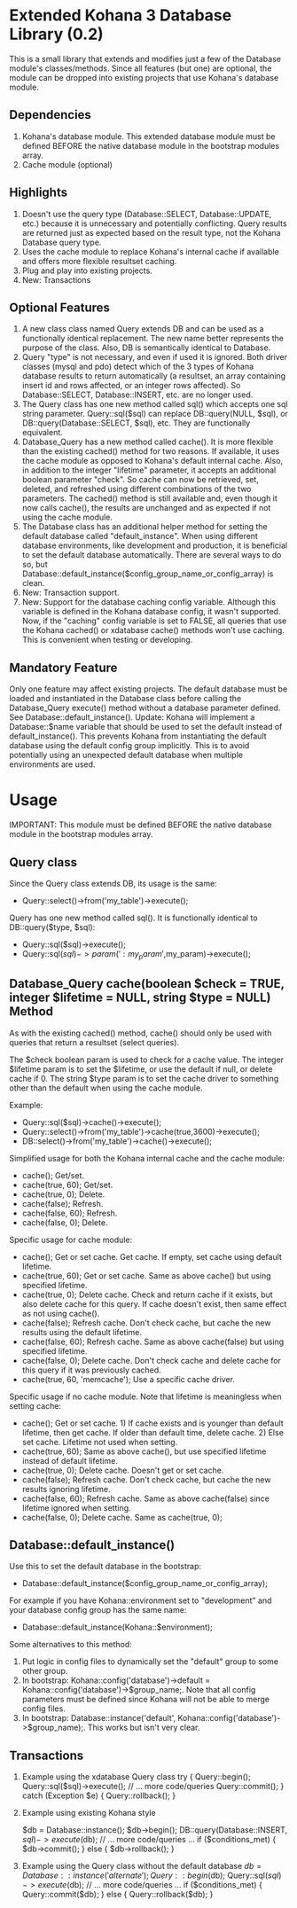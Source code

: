 Extended Kohana 3 Database Library (0.2)
=======================================

This is a small library that extends and modifies just a few of the Database module's classes/methods. Since all features (but one) are optional, the module can be dropped into existing projects that use Kohana's database module.

Dependencies
------------

1. Kohana's database module. This extended database module must be defined BEFORE the native database module in the bootstrap modules array.
2. Cache module (optional)

Highlights
----------

1. Doesn't use the query type (Database::SELECT, Database::UPDATE, etc.) because it is unnecessary and potentially conflicting. Query results are returned just as expected based on the result type, not the Kohana Database query type. 
2. Uses the cache module to replace Kohana's internal cache if available and offers more flexible resultset caching. 
3. Plug and play into existing projects.
4. New: Transactions

Optional Features
-----------------

1. A new class class named Query extends DB and can be used as a functionally identical replacement. The new name better represents the purpose of the class. Also, DB is semantically identical to Database.
2. Query "type" is not necessary, and even if used it is ignored. Both driver classes (mysql and pdo) detect which of the 3 types of Kohana database results to return automatically (a resultset, an array containing insert id and rows affected, or an integer rows affected). So Database::SELECT, Database::INSERT, etc. are no longer used.
3. The Query class has one new method called sql() which accepts one sql string parameter. Query::sql($sql) can replace DB::query(NULL, $sql), or DB::query(Database::SELECT, $sql), etc. They are functionally equivalent. 
4. Database_Query has a new method called cache(). It is more flexible than the existing cached() method for two reasons. If available, it uses the cache module as opposed to Kohana's default internal cache. Also, in addition to the integer "lifetime" parameter, it accepts an additional boolean parameter "check". So cache can now be retrieved, set, deleted, and refreshed using different combinations of the two parameters. The cached() method is still available and, even though it now calls cache(), the results are unchanged and as expected if not using the cache module.  
5. The Database class has an additional helper method for setting the default database called "default_instance". When using different database environments, like development and production, it is beneficial to set the default database automatically. There are several ways to do so, but Database::default_instance($config_group_name_or_config_array) is clean.
6. New: Transaction support.
7. New: Support for the database caching config variable. Although this variable is defined in the Kohana database config, it wasn't supported. Now, if the "caching" config variable is set to FALSE, all queries that use the Kohana cached() or xdatabase cache() methods won't use caching. This is convenient when testing or developing.

Mandatory Feature
-----------------

Only one feature may affect existing projects. The default database must be loaded and instantiated in the Database class before calling the Database_Query execute() method without a database parameter defined. See Database::default_instance(). Update: Kohana will implement a Database::$name variable that should be used to set the default instead of default_instance(). This prevents Kohana from instantiating the default database using the default config group implicitly. This is to avoid potentially using an unexpected default database when multiple environments are used.


Usage
=====

IMPORTANT: This module must be defined BEFORE the native database module in the bootstrap modules array.

Query class
-----------

Since the Query class extends DB, its usage is the same:

- Query::select()->from('my_table')->execute();

Query has one new method called sql(). It is functionally identical to DB::query($type, $sql):

- Query::sql($sql)->execute();
- Query::sql($sql)->param(':my_param',$my_param)->execute();

Database_Query cache(boolean $check = TRUE, integer $lifetime = NULL, string $type = NULL) Method
----------------------------------------------------------------------------------

As with the existing cached() method, cache() should only be used with queries that return a resultset (select queries).

The $check boolean param is used to check for a cache value.
The integer $lifetime param is to set the $lifetime, or use the default if null, or delete cache if 0.
The string $type param is to set the cache driver to something other than the default when using the cache module.

Example:

- Query::sql($sql)->cache()->execute();
- Query::select()->from('my_table')->cache(true,3600)->execute();
- DB::select()->from('my_table')->cache()->execute();

Simplified usage for both the Kohana internal cache and the cache module:

- cache(); Get/set.
- cache(true, 60); Get/set.
- cache(true, 0); Delete.
- cache(false); Refresh.
- cache(false, 60); Refresh.
- cache(false, 0); Delete.

Specific usage for cache module:

- cache(); Get or set cache. Get cache. If empty, set cache using default lifetime.
- cache(true, 60); Get or set cache. Same as above cache() but using specified lifetime.
- cache(true, 0); Delete cache. Check and return cache if it exists, but also delete cache for this query. If cache doesn't exist, then same effect as not using cache().
- cache(false); Refresh cache. Don't check cache, but cache the new results using the default lifetime.
- cache(false, 60); Refresh cache. Same as above cache(false) but using specified lifetime.
- cache(false, 0); Delete cache. Don't check cache and delete cache for this query if it was previously cached.
- cache(true, 60, 'memcache'); Use a specific cache driver.

Specific usage if no cache module. Note that lifetime is meaningless when setting cache:

- cache(); Get or set cache. 
			1) If cache exists and is younger than default lifetime, then get cache. If older than default time, delete cache.
 		    2) Else set cache. Lifetime not used when setting.
- cache(true, 60); Same as above cache(), but use specified lifetime instead of default lifetime.
- cache(true, 0); Delete cache. Doesn't get or set cache.
- cache(false); Refresh cache. Don't check cache, but cache the new results ignoring lifetime.
- cache(false, 60); Refresh cache. Same as above cache(false) since lifetime ignored when setting.
- cache(false, 0); Delete cache. Same as cache(true, 0);

Database::default_instance()
----------------------------

Use this to set the default database in the bootstrap:

- Database::default_instance($config_group_name_or_config_array);

For example if you have Kohana::environment set to "development" and your database config group has the same name:

- Database::default_instance(Kohana::$environment);

Some alternatives to this method:

1. Put logic in config files to dynamically set the "default" group to some other group.
2. In bootstrap: Kohana::config('database')->default = Kohana::config('database')->$group_name;. Note that all config parameters must be defined since Kohana will not be able to merge config files.
3. In bootstrap: Database::instance('default', Kohana::config('database')->$group_name);. This works but isn't very clear.

Transactions
------------

1) Example using the xdatabase Query class
    try
    {
      Query::begin();
      Query::sql($sql)->execute();
      // ... more code/queries
      Query::commit();
    }
    catch (Exception $e)
    {
      Query::rollback();
    }

2) Example using existing Kohana style

	$db = Database::instance();
	$db->begin();
	DB::query(Database::INSERT, $sql)->execute($db);
	// ... more code/queries ...
	if ($conditions_met)
	{
	  $db->commit();
	}
	else
	{
	  $db->rollback();
	}

3) Example using the Query class without the default database
	$db = Database::instance('alternate');
	Query::begin($db);
	Query::sql($sql)->execute($db);
	// ... more code/queries ...
	if ($conditions_met)
	{
	  Query::commit($db);
	}
	else
	{
	  Query::rollback($db);
	}
